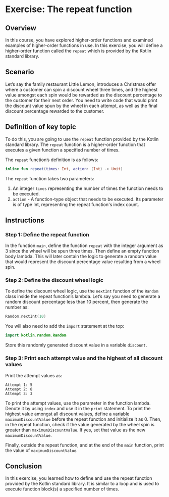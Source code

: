 # Exercise: The repeat function

## Overview
In this course, you have explored higher-order functions 
and examined examples of higher-order functions in use. 
In this exercise, you will define a higher-order function called the `repeat` 
which is provided by the Kotlin standard library.

## Scenario
Let’s say the family restaurant Little Lemon, 
introduces a Christmas offer where a customer can spin a discount wheel three times, 
and the highest value amongst each spin would be rewarded as the discount percentage to the customer for their next order. 
You need to write code that would print the discount value spun by the wheel in each attempt,
as well as the final discount percentage rewarded to the customer.

## Definition of key topic
To do this, you are going to use the `repeat` function provided by the Kotlin standard library.
The `repeat` function is a higher-order function that executes a given function a specified number of times.

The `repeat` function’s definition is as follows:
```kotlin
inline fun repeat(times: Int, action: (Int) -> Unit)
```

The `repeat` function takes two parameters:
1. An integer `times` representing the number of times the function needs to be executed.
2. `action` - A function-type object that needs to be executed. 
   Its parameter is of type Int, representing the repeat function's index count.

## Instructions

### Step 1: Define the repeat function
In the function `main`, define the function `repeat` with the integer argument as 3
since the wheel will be spun three times. 
Then define an empty function body lambda. 
This will later contain the logic to generate a random value
that would represent the discount percentage value resulting from a wheel spin.

### Step 2: Define the discount wheel logic
To define the discount wheel logic, use the `nextInt` function of the `Random` class inside the repeat function’s lambda. 
Let’s say you need to generate a random discount percentage less than 10 percent, 
then generate the number as:
```kotlin
Random.nextInt(10)
```

You will also need to add the `import` statement at the top:
```kotlin
import kotlin.random.Random
```

Store this randomly generated discount value in a variable `discount`.

### Step 3: Print each attempt value and the highest of all discount values
Print the attempt values as:
```
Attempt 1: 5
Attempt 2: 8
Attempt 3: 3
```

To print the attempt values, use the parameter in the function lambda. 
Denote it by using `index` and use it in the `print` statement.
To print the highest value amongst all discount values, 
define a variable `maximumDiscountValue` before the repeat function and initialize it as 0. 
Then, in the repeat function, check if the value generated by the wheel spin is greater than `maximumDiscountValue`. 
If yes, set that value as the new `maximumDiscountValue`.

Finally, outside the repeat function, and at the end of the `main` function, 
print the value of `maximumDiscountValue`.

## Conclusion
In this exercise, you learned how to define and use the repeat function provided by the Kotlin standard library. 
It is similar to a loop and is used to execute function block(s) a specified number of times.
